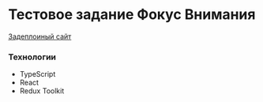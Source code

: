 # Тестовое задание Фокус Внимания

[Задеплоиный сайт](https://thetaskslist.onrender.com)

### Технологии

- TypeScript
- React
- Redux Toolkit
